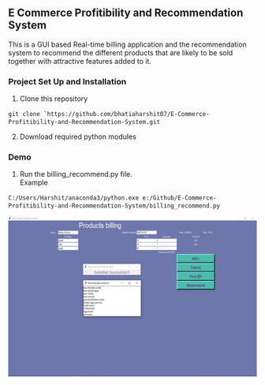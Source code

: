 ## E Commerce Profitibility and Recommendation System
This is a GUI based Real-time billing application and the recommendation system to recommend the different products that are likely to be sold together with attractive features added to it.
### Project Set Up and Installation
1) Clone this repository<br>
```
git clone `https://github.com/bhatiaharshit07/E-Commerce-Profitibility-and-Recommendation-System.git
```
2) Download required python modules


### Demo
1) Run the billing_recommend.py file. <br>
Example
```
C:/Users/Harshit/anaconda3/python.exe e:/Github/E-Commerce-Profitibility-and-Recommendation-System/billing_recommend.py
```
![](./images/Billing-app@2x.jpg)
